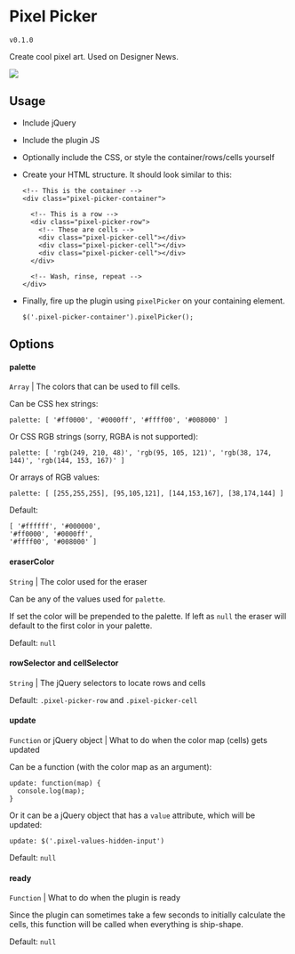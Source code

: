 # Pixel Picker

`v0.1.0`

Create cool pixel art. Used on Designer News.

![](https://dl.dropboxusercontent.com/s/yvsi1tuq86m9vww/GifPixelTree.gif)

## Usage

* Include jQuery
* Include the plugin JS
* Optionally include the CSS, or style the container/rows/cells yourself
* Create your HTML structure. It should look similar to this:

    ```
    <!-- This is the container -->
    <div class="pixel-picker-container">

      <!-- This is a row -->
      <div class="pixel-picker-row">
        <!-- These are cells -->
        <div class="pixel-picker-cell"></div>
        <div class="pixel-picker-cell"></div>
        <div class="pixel-picker-cell"></div>
      </div>

      <!-- Wash, rinse, repeat -->
    </div>
    ```
* Finally, fire up the plugin using `pixelPicker` on your containing element.

    ```
    $('.pixel-picker-container').pixelPicker();
    ```

## Options

#### palette

`Array` | The colors that can be used to fill cells.

Can be CSS hex strings:

```
palette: [ '#ff0000', '#0000ff', '#ffff00', '#008000' ]
```

Or CSS RGB strings (sorry, RGBA is not supported):

```
palette: [ 'rgb(249, 210, 48)', 'rgb(95, 105, 121)', 'rgb(38, 174, 144)', 'rgb(144, 153, 167)' ]
```

Or arrays of RGB values:

```
palette: [ [255,255,255], [95,105,121], [144,153,167], [38,174,144] ]
```

Default:

```
[ '#ffffff', '#000000',
'#ff0000', '#0000ff',
'#ffff00', '#008000' ]
```

#### eraserColor

`String` | The color used for the eraser

Can be any of the values used for `palette`.

If set the color will be prepended to the palette. If left as `null` the eraser will default to the first color in your palette.

Default: `null`

#### rowSelector and cellSelector

`String` | The jQuery selectors to locate rows and cells

Default: `.pixel-picker-row` and `.pixel-picker-cell`

#### update

`Function` or jQuery object | What to do when the color map (cells) gets updated

Can be a function (with the color map as an argument):

```
update: function(map) {
  console.log(map);
}
```

Or it can be a jQuery object that has a `value` attribute, which will be updated:

```
update: $('.pixel-values-hidden-input')
```

Default: `null`

#### ready

`Function` | What to do when the plugin is ready

Since the plugin can sometimes take a few seconds to initially calculate the cells, this function will be called when everything is ship-shape.

Default: `null`
